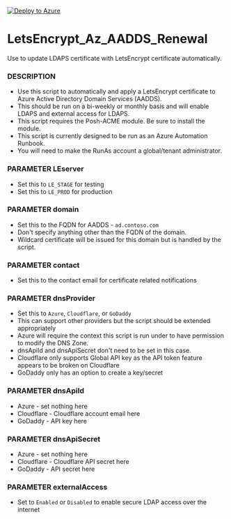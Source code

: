 [![Deploy to Azure](https://aka.ms/deploytoazurebutton)](https://portal.azure.com/#create/Microsoft.Template/uri/https%3A%2F%2Fraw.githubusercontent.com%2Fzchoate%2FLetsEncrypt_Az_AADDS_Renewal%2Fmain%2Ftemplate.json)

# LetsEncrypt_Az_AADDS_Renewal
Use to update LDAPS certificate with LetsEncrypt certificate automatically.


### DESCRIPTION
- Use this script to automatically and apply a LetsEncrypt certificate to Azure Active Directory Domain Services (AADDS).
- This should be run on a bi-weekly or monthly basis and will enable LDAPS and external access for LDAPS.
- This script requires the Posh-ACME module. Be sure to install the module.
- This script is currently designed to be run as an Azure Automation Runbook.
- You will need to make the RunAs account a global/tenant administrator.
### PARAMETER LEserver
- Set this to `LE_STAGE` for testing
- Set this to `LE_PROD` for production
### PARAMETER domain
- Set this to the FQDN for AADDS - `ad.contoso.com`
- Don't specify anything other than the FQDN of the domain.
- Wildcard certificate will be issued for this domain but is handled by the script.
### PARAMETER contact
- Set this to the contact email for certificate related notifications
### PARAMETER dnsProvider
- Set this to `Azure`, `Cloudflare`, or `GoDaddy`
- This can support other providers but the script should be extended appropriately
- Azure will require the context this script is run under to have permission to modify the DNS Zone.
- dnsApiId and dnsApiSecret don't need to be set in this case.
- Cloudflare only supports Global API key as the API token feature appears to be broken on Cloudflare
- GoDaddy only has an option to create a key/secret
### PARAMETER dnsApiId
- Azure - set nothing here
- Cloudflare - Cloudflare account email here
- GoDaddy - API key here
### PARAMETER dnsApiSecret
- Azure - set nothing here
- Cloudflare - Cloudflare API secret here
- GoDaddy - API secret here
### PARAMETER externalAccess
- Set to `Enabled` or `Disabled` to enable secure LDAP access over the internet
